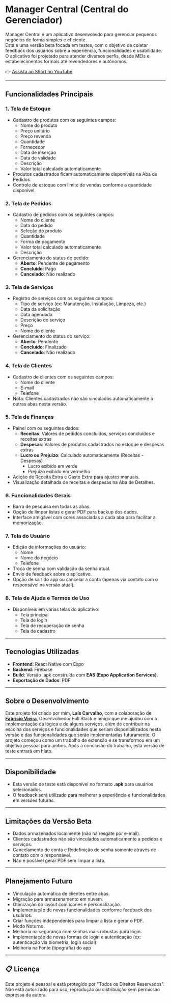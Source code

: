 # Manager Central (Central do Gerenciador)

Manager Central é um aplicativo desenvolvido para gerenciar pequenos negócios de forma simples e eficiente.  
Esta é uma versão beta focada em testes, com o objetivo de coletar feedback dos usuários sobre a experiência, funcionalidades e usabilidade. O aplicativo foi projetado para atender diversos perfis, desde MEIs e estabelecimentos formais até revendedores e autônomos.

👉 [Assista ao Short no YouTube](https://youtube.com/shorts/WzwUo-51hiw)

---

## Funcionalidades Principais

### 1. **Tela de Estoque**
- Cadastro de produtos com os seguintes campos:
  - Nome do produto
  - Preço unitário
  - Preço revenda
  - Quantidade
  - Fornecedor
  - Data de inserção
  - Data de validade
  - Descrição
  - Valor total calculado automaticamente
- Produtos cadastrados ficam automaticamente disponíveis na Aba de Pedidos.
- Controle de estoque com limite de vendas conforme a quantidade disponível.

### 2. **Tela de Pedidos**
- Cadastro de pedidos com os seguintes campos:
  - Nome do cliente
  - Data do pedido
  - Seleção do produto
  - Quantidade
  - Forma de pagamento
  - Valor total calculado automaticamente
  - Descrição
- Gerenciamento do status do pedido:
  - **Aberto**: Pendente de pagamento
  - **Concluído**: Pago
  - **Cancelado**: Não realizado

### 3. **Tela de Serviços**
- Registro de serviços com os seguintes campos:
  - Tipo de serviço (ex: Manutenção, Instalação, Limpeza, etc.)
  - Data da solicitação
  - Data agendada
  - Descrição do serviço
  - Preço
  - Nome do cliente
- Gerenciamento do status do serviço:
  - **Aberto**: Pendente
  - **Concluído**: Finalizado
  - **Cancelado**: Não realizado

### 4. **Tela de Clientes**
- Cadastro de clientes com os seguintes campos:
  - Nome do cliente
  - E-mail
  - Telefone
- Nota: Clientes cadastrados não são vinculados automaticamente a outras abas nesta versão.

### 5. **Tela de Finanças**
- Painel com os seguintes dados:
  - **Receitas**: Valores de pedidos concluídos, serviços concluídos e receitas extras
  - **Despesas**: Valores de produtos cadastrados no estoque e despesas extras
  - **Lucro ou Prejuízo**: Calculado automaticamente (Receitas - Despesas)
      - Lucro exibido em verde
      - Prejuízo exibido em vermelho
- Adição de Receita Extra e Gasto Extra para ajustes manuais.
- Visualização detalhada de receitas e despesas na Aba de Detalhes.

### 6. **Funcionalidades Gerais**
- Barra de pesquisa em todas as abas.
- Opção de limpar listas e gerar PDF para backup dos dados.
- Interface amigável com cores associadas a cada aba para facilitar a memorização.

### 7. **Tela do Usuário**
- Edição de informações do usuário:
  - Nome
  - Nome do negócio
  - Telefone
- Troca de senha com validação da senha atual.
- Envio de feedback sobre o aplicativo.
- Opção de sair do app ou cancelar a conta (apenas via contato com o responsável na versão atual).

### 8. **Tela de Ajuda e Termos de Uso**
- Disponíveis em várias telas do aplicativo:
  - Tela principal
  - Tela de login
  - Tela de recuperação de senha
  - Tela de cadastro

---

## Tecnologias Utilizadas
- **Frontend**: React Native com Expo
- **Backend**: Firebase
- **Build**: Versão .apk construída com **EAS (Expo Application Services)**.
- **Exportação de Dados**: PDF

---

## Sobre o Desenvolvimento
Este projeto foi criado por mim, **Laís Carvalho**, com a colaboração de **[Fabrício Vieira](https://github.com/vieira-fabricio)**, Desenvolvedor Full Stack e amigo que me ajudou com a implementação da lógica e de alguns serviços, além de contribuir na escolha dos serviços e funcionalidades que seriam disponibilizados nesta versão e das funcionalidades que serão implementadas futuramente. O projeto começou como um trabalho de extensão e se transformou em um objetivo pessoal para ambos. Após a conclusão do trabalho, esta versão de teste entrará em hiato.

---

## Disponibilidade
- Esta versão de teste está disponível no formato **.apk** para usuários selecionados.  
- O feedback será utilizado para melhorar a experiência e funcionalidades em versões futuras.

---

## Limitações da Versão Beta
- Dados armazenados localmente (não há resgate por e-mail).
- Clientes cadastrados não são vinculados automaticamente a pedidos e serviços.
- Cancelamento de conta e Redefinição de senha somente através de contato com o responsável.
- Não é possível gerar PDF sem limpar a lista.

---

## Planejamento Futuro
- Vinculação automática de clientes entre abas.
- Migração para armazenamento em nuvem.
- Otimização do layout com ícones e personalização.
- Implementação de novas funcionalidades conforme feedback dos usuários.
- Criar funções independentes para limpar a lista e gerar o PDF.
- Modo Noturno.
- Melhoria na segurança com senhas mais robustas para login.
- Implementação de novas formas de login e autenticação (ex: autenticação via biometria, login social).
- Melhoria na Fonte (tipografia) do app


---

## 📋 Licença
Este projeto é pessoal e está protegido por "Todos os Direitos Reservados".  
Não está autorizado para uso, reprodução ou distribuição sem permissão expressa da autora.
